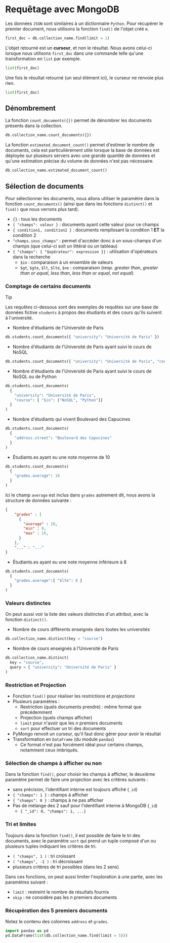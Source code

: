 # Requêtage avec MongoDB

Les données `JSON` sont similaires à un dictionnaire `Python`. Pour récupérer le premier document, nous utilisons la fonction `find()` de l'objet créé `m`.

```python
first_doc = db.collection_name.find(limit = 1)
```

L'objet retourné est un **curseur**, et non le résultat. Nous avons celui-ci lorsque nous utilisons `first_doc` dans une commande telle qu'une transformation en `list` par exemple. 

```python
list(first_doc)
```

Une fois le résultat retourné (un seul élément ici), le curseur ne renvoie plus rien.

```python
list(first_doc)
```

## Dénombrement

La fonction `count_documents({})` permet de dénombrer les documents présents dans la collection.

```python
db.collection_name.count_documents({})
```
La fonction `estimated_document_count()` permet d'estimer le nombre de documents, cela est particulièrement utile lorsque la base de données
est déployée sur plusieurs servers avec une grande quantité de données et qu'une estimation précise du volume de données n'est pas nécessaire.

```python
db.collection_name.estimated_document_count()
```

## Sélection de documents

Pour sélectionner les documents, nous allons utiliser le paramètre dans la fonction `count_documents()` (ainsi que dans les fonctions `distinct()` et `find()` que nous verrons plus tard).

- `{}` : tous les documents
- `{ "champs": valeur }` : documents ayant cette valeur pour ce champs
- `{ condition1, condition2 }` : documents remplissant la condition 1 **ET** la condition 2
- `"champs.sous_champs"` : permet d'accéder donc à un sous-champs d'un champs (que celui-ci soit un littéral ou un tableau)
- `{ "champs": { "$opérateur": expression }}` : utilisation d'opérateurs dans la recherche
    - `$in` : comparaison à un ensemble de valeurs
    - `$gt`, `$gte`, `$lt`, `$lte`, `$ne` : comparaison (resp. *greater than*, *greater than or equal*, *less than*, *less than or equal*, *not equal*)

### Comptage de certains documents

> [!TIP]
> Les requêtes ci-dessous sont des exemples de requêtes sur une base de données fictive `students` à propos des étudiants et des cours qu'ils suivent à l'université.

- Nombre d'étudiants de l'Université de Paris

```python
db.students.count_documents({ "university": "Université de Paris" })
```

- Nombre d'étudiants de l'Université de Paris ayant suivi le cours de NoSQL

```python
db.students.count_documents({ "university": "Université de Paris", "course": "NoSQL" })
```

-  Nombre d'étudiants de l'Université de Paris ayant suivi le cours de NoSQL ou de Python

```python
db.students.count_documents(
  { 
    "university": "Université de Paris", 
    "course": { "$in": ["NoSQL", "Python"]} 
  }
)
```

- Nombre d'étudiants qui vivent Boulevard des Capucines

```python
db.students.count_documents(
  { 
    "address.street": "Boulevard des Capucines"
  }
)
```

- Étudiants.es ayant eu une note moyenne de 10

```python
db.students.count_documents(
  { 
    "grades.average": 10
  }
)
```
Ici le champ `average` est inclus dans `grades` autrement dit, nous avons la structure de données suivante :
```json
{
    "grades" : [
      {
        "average" : 10,
        "min" : 8,
        "max" : 16,
      }
    ],
    "..." : "..."
}
```

- Étudiants.es ayant eu une note moyenne inférieure à 8

```python
db.students.count_documents(
  { 
    "grades.average":{ "$lte": 8 }
  }
)
```

### Valeurs distinctes

On peut aussi voir la liste des valeurs distinctes d'un attribut, avec la fonction `distinct()`.

- Nombre de cours différents enseignés dans toutes les universités

```python
db.collection_name.distinct(key = "course")
```

- Nombre de cours enseignés à l'Université de Paris

```python
db.collection_name.distinct(
  key = "course",
  query = { "university": "Université de Paris" }
)
```

### Restriction et Projection

- Fonction `find()` pour réaliser les *restrictions* et *projections*
- Plusieurs paramètres : 
    - Restriction (quels documents prendre) : même format que précédemment
    - Projection (quels champs afficher)
    - `limit` pour n'avoir que les $n$ premiers documents
    - `sort` pour effectuer un tri des documents
- PyMongo renvoit un curseur, qu'il faut donc gérer pour avoir le résultat
- Transformation en `DataFrame` (du module `pandas`)
  - Ce format n'est pas forcément idéal pour certains champs, notamment ceux imbriqués.

### Sélection de champs à afficher ou non

Dans la fonction `find()`, pour choisir les champs à afficher, le deuxième paramètre permet de faire une projection avec les critères suivants :

- sans précision, l'identifiant interne est toujours affiché (`_id`)
- `{ "champs": 1 }` : champs à afficher
- `{ "champs": 0 }` : champs à ne pas afficher
- Pas de mélange des 2 sauf pour l'identifiant interne à MongoDB (`_id`)
    - `{ "_id": 0, "champs": 1, ...}`

### Tri et limites

Toujours dans la fonction `find()`, il est possible de faire le tri des documents, avec le paramètre `sort` qui prend un tuple composé d'un ou plusieurs tuples indiquant les critères de tri.

- `( "champs", 1 )` : tri croissant
- `( "champs", -1 )` : tri décroissant
- plusieurs critères de tri possibles (dans les 2 sens)

Dans ces fonctions, on peut aussi limiter l'exploration à une partie, avec les paramètres suivant :

- `limit` : restreint le nombre de résultats fournis
- `skip` : ne considère pas les *n* premiers documents

### Récupération des 5 premiers documents

Notez le contenu des colonnes `address` et `grades`.

```python
import pandas as pd
pd.DataFrame(list(db.collection_name.find(limit = 5)))
```
